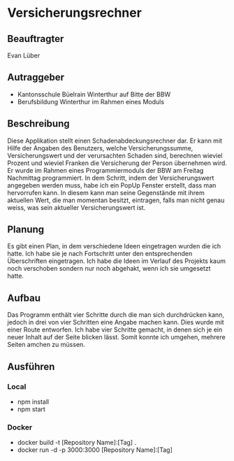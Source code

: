 # Versicherungsrechner
## Beauftragter
Evan Lüber
## Autraggeber
- Kantonsschule Büelrain Winterthur auf Bitte der BBW
- Berufsbildung Winterthur im Rahmen eines Moduls
## Beschreibung
Diese Applikation stellt einen Schadenabdeckungsrechner dar. Er kann mit Hilfe der Angaben des Benutzers, welche Versicherungssumme, Versicherungswert und der verursachten Schaden sind, berechnen wieviel Prozent und wieviel Franken die Versicherung der Person übernehmen wird. Er wurde im Rahmen eines Programmiermoduls der BBW am Freitag Nachmittag programmiert. In dem Schritt, indem der Versicherungswert angegeben werden muss, habe ich ein PopUp Fenster erstellt, dass man hervorrufen kann. In diesem kann man seine Gegenstände mit ihrem aktuellen Wert, die man momentan besitzt, eintragen, falls man nicht genau weiss, was sein aktueller Versicherungswert ist.
## Planung
Es gibt einen Plan, in dem verschiedene Ideen eingetragen wurden die ich hatte. Ich habe sie je nach Fortschritt unter den entsprechenden Überschriften eingetragen. Ich habe die Ideen im Verlauf des Projekts kaum noch verschoben sondern nur noch abgehakt, wenn ich sie umgesetzt hatte.
## Aufbau
Das Programm enthält vier Schritte durch die man sich durchdrücken kann, jedoch in drei von vier Schritten eine Angabe machen kann. Dies wurde mit einer Route entworfen. Ich habe vier Schritte gemacht, in denen sich je ein neuer Inhalt auf der Seite blicken lässt. Somit konnte ich umgehen, mehrere Seiten amchen zu müssen. 
## Ausführen
### Local
- npm install
- npm start
### Docker
- docker build -t [Repository Name]:[Tag] .
- docker run -d -p 3000:3000 [Repository Name]:[Tag]


